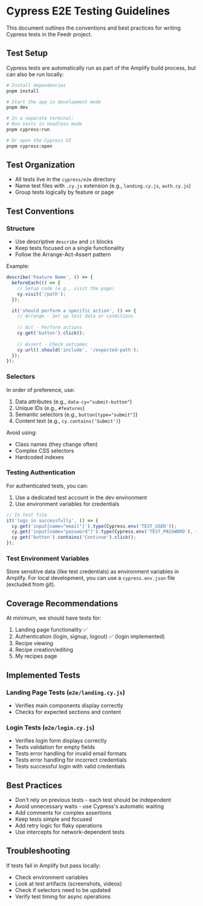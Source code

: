 # Cypress E2E Testing Guidelines

This document outlines the conventions and best practices for writing Cypress tests in the Feedr project.

## Test Setup

Cypress tests are automatically run as part of the Amplify build process, but can also be run locally:

```bash
# Install dependencies
pnpm install

# Start the app in development mode
pnpm dev

# In a separate terminal:
# Run tests in headless mode
pnpm cypress:run

# Or open the Cypress UI
pnpm cypress:open
```

## Test Organization

- All tests live in the `cypress/e2e` directory
- Name test files with `.cy.js` extension (e.g., `landing.cy.js`, `auth.cy.js`)
- Group tests logically by feature or page

## Test Conventions

### Structure

- Use descriptive `describe` and `it` blocks
- Keep tests focused on a single functionality
- Follow the Arrange-Act-Assert pattern

Example:

```javascript
describe('Feature Name', () => {
  beforeEach(() => {
    // Setup code (e.g., visit the page)
    cy.visit('/path');
  });

  it('should perform a specific action', () => {
    // Arrange - Set up test data or conditions
    
    // Act - Perform actions
    cy.get('button').click();
    
    // Assert - Check outcomes
    cy.url().should('include', '/expected-path');
  });
});
```

### Selectors

In order of preference, use:

1. Data attributes (e.g., `data-cy="submit-button"`)
2. Unique IDs (e.g., `#features`)
3. Semantic selectors (e.g., `button[type="submit"]`)
4. Content text (e.g., `cy.contains('Submit')`)

Avoid using:
- Class names (they change often)
- Complex CSS selectors
- Hardcoded indexes

### Testing Authentication

For authenticated tests, you can:

1. Use a dedicated test account in the dev environment
2. Use environment variables for credentials

```javascript
// In test file
it('logs in successfully', () => {
  cy.get('input[name="email"]').type(Cypress.env('TEST_USER'));
  cy.get('input[name="password"]').type(Cypress.env('TEST_PASSWORD'), { log: false });
  cy.get('button').contains('Continue').click();
});
```

### Test Environment Variables

Store sensitive data (like test credentials) as environment variables in Amplify. For local development, you can use a `cypress.env.json` file (excluded from git).

## Coverage Recommendations

At minimum, we should have tests for:

1. Landing page functionality ✅
2. Authentication (login, signup, logout) ✅ (login implemented)
3. Recipe viewing
4. Recipe creation/editing 
5. My recipes page

## Implemented Tests

### Landing Page Tests (`e2e/landing.cy.js`)
- Verifies main components display correctly
- Checks for expected sections and content

### Login Tests (`e2e/login.cy.js`)
- Verifies login form displays correctly
- Tests validation for empty fields
- Tests error handling for invalid email formats
- Tests error handling for incorrect credentials
- Tests successful login with valid credentials

## Best Practices

- Don't rely on previous tests - each test should be independent
- Avoid unnecessary waits - use Cypress's automatic waiting
- Add comments for complex assertions
- Keep tests simple and focused
- Add retry logic for flaky operations
- Use intercepts for network-dependent tests

## Troubleshooting

If tests fail in Amplify but pass locally:
- Check environment variables
- Look at test artifacts (screenshots, videos)
- Check if selectors need to be updated
- Verify test timing for async operations